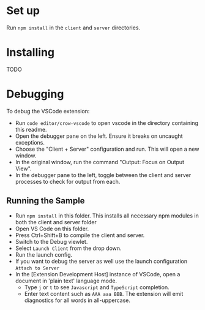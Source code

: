 # Set up

Run `npm install` in the `client` and `server` directories.

# Installing

TODO

# Debugging

To debug the VSCode extension:

* Run `code editor/crow-vscode` to open vscode in the directory containing this readme.
* Open the debugger pane on the left. Ensure it breaks on uncaught exceptions.
* Choose the "Client + Server" configuration and run. This will open a new window.
* In the original window, run the command "Output: Focus on Output View".
* In the debugger pane to the left, toggle between the client and server processes to check for output from each.

## Running the Sample

- Run `npm install` in this folder. This installs all necessary npm modules in both the client and server folder
- Open VS Code on this folder.
- Press Ctrl+Shift+B to compile the client and server.
- Switch to the Debug viewlet.
- Select `Launch Client` from the drop down.
- Run the launch config.
- If you want to debug the server as well use the launch configuration `Attach to Server`
- In the [Extension Development Host] instance of VSCode, open a document in 'plain text' language mode.
	- Type `j` or `t` to see `Javascript` and `TypeScript` completion.
	- Enter text content such as `AAA aaa BBB`. The extension will emit diagnostics for all words in all-uppercase.
